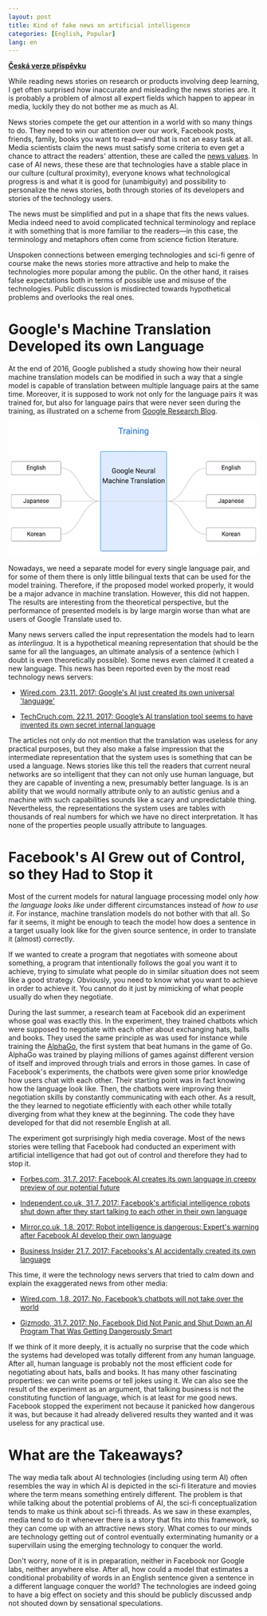 ```yaml
---
layout: post
title: Kind of fake news on artificial intelligence
categories: [English, Popular]
lang: en
---
```


__[Česká verze příspěvku](/2017/11/21/Tak-trochu-fake-news-o-AI.html)__

While reading news stories on research or products involving deep learning, I
get often surprised how inaccurate and misleading the news stories are. It is
probably a problem of almost all expert fields which happen to appear in media,
luckily they do not bother me as much as AI.

News stories compete the get our attention in a world with so many things to
do. They need to win our attention over our work, Facebook posts, friends,
family, books you want to read—and that is not an easy task at all. Media
scientists claim the news must satisfy some criteria to even get a chance to
attract the readers' attention, these are called the [news
values](https://en.wikipedia.org/wiki/News_values). In case of AI news, these
these are that technologies have a stable place in our culture (cultural
proximity), everyone knows what technological progress is and what it is good
for (unambiguity) and possibility to personalize the news stories, both through
stories of its developers and stories of the technology users.

The news must be simplified and put in a shape that fits the news values. Media
indeed need to avoid complicated technical terminology and replace it with
something that is more familiar to the readers—in this case, the terminology
and metaphors often come from science fiction literature.

Unspoken connections between emerging technologies and sci-fi genre of course
make the news stories more attractive and help to make the technologies more
popular among the public. On the other hand, it raises false expectations both
in terms of possible use and misuse of the technologies. Public discussion is
misdirected towards hypothetical problems and overlooks the real ones.

# Google's Machine Translation Developed its own Language

At the end of 2016, Google published a study showing how their neural machine
translation models can be modified in such a way that a single model is capable
of translation between multiple language pairs at the same time. Moreover, it
is supposed to work not only for the language pairs it was trained for, but
also for language pairs that were never seen during the training, as
illustrated on a scheme from [Google Research
Blog](https://research.googleblog.com/2016/11/zero-shot-translation-with-googles.html).

![Google's Zero-Shot Translation](/assets/google_zero_shot.gif)

Nowadays, we need a separate model for every single language pair, and for some
of them there is only little bilingual texts that can be used for the model
training. Therefore, if the proposed model worked properly, it would be a major
advance in machine translation. However, this did not happen. The results are
interesting from the theoretical perspective, but the performance of presented
models is by large margin worse than what are users of Google Translate used
to.

Many news servers called the input representation the models had to learn as
_interlingua_. It is a hypothetical meaning representation that should be the
same for all the languages, an ultimate analysis of a sentence (which I doubt
is even theoretically possible). Some news even claimed it created a new
language. This news has been reported even by the most read technology news
servers:

* [Wired.com, 23.11. 2017: Google's AI just created its own universal
  'language'](http://www.wired.co.uk/article/google-ai-language-create)

* [TechCruch.com, 22.11. 2017: Google’s AI translation tool seems to have
  invented its own secret internal
  language](https://techcrunch.com/2016/11/22/googles-ai-translation-tool-seems-to-have-invented-its-own-secret-internal-language/)

The articles not only do not mention that the translation was useless for any
practical purposes, but they also make a false impression that the intermediate
representation that the system uses is something that can be used a language.
News stories like this tell the readers that current neural networks are so
intelligent that they can not only use human language, but they are capable of
inventing a new, presumably better language. Is is an ability that we would
normally attribute only to an autistic genius and a machine with such
capabilities sounds like a scary and unpredictable thing. Nevertheless, the
representations the system uses are tables with thousands of real numbers for
which we have no direct interpretation. It has none of the properties people
usually attribute to languages.

# Facebook's AI Grew out of Control, so they Had to Stop it

Most of the current models for natural language processing model only _how the
language looks like_ under different circumstances instead of _how to use it_.
For instance, machine translation models do not bother with that all. So far it
seems, it might be enough to teach the model how does a sentence in a target
usually look like for the given source sentence, in order to translate it
(almost) correctly.

If we wanted to create a program that negotiates with someone about something,
a program that intentionally follows the goal you want it to achieve, trying to
simulate what people do in similar situation does not seem like a good
strategy. Obviously, you need to know what you want to achieve in order to
achieve it. You cannot do it just by mimicking of what people usually do when
they negotiate.

During the last summer, a research team at Facebook did an experiment whose
goal was exactly this. In the experiment, they trained chatbots which were
supposed to negotiate with each other about exchanging hats, balls and books.
They used the same principle as was used for instance while training the
[AlphaGo](https://en.wikipedia.org/wiki/AlphaGo), the first system that beat
humans in the game of Go. AlphaGo was trained by playing millions of games
against different version of itself and improved through trials and errors in
those games. In case of Facebook's experiments, the chatbots were given some
prior knowledge how users chat with each other. Their starting point was in
fact knowing how the language look like. Then, the chatbots were improving
their negotiation skills by constantly communicating with each other. As a
result, the they learned to negotiate efficiently with each other while totally
diverging from what they knew at the beginning. The code they have developed
for that did not resemble English at all.

The experiment got surprisingly high media coverage. Most of the news stories
were telling that Facebook had conducted an experiment with artificial
intelligence that had got out of control and therefore they had to stop it.

* [Forbes.com, 31.7. 2017: Facebook AI creates its own language in creepy preview of our potential future](https://www.forbes.com/sites/tonybradley/2017/07/31/facebook-ai-creates-its-own-language-in-creepy-preview-of-our-potential-future)

* [Independent.co.uk, 31.7. 2017: Facebook's artificial intelligence robots shut down after they start talking to each other in their own language](http://www.independent.co.uk/life-style/gadgets-and-tech/news/facebook-artificial-intelligence-ai-chatbot-new-language-research-openai-google-a7869706.html)

* [Mirror.co.uk, 1.8. 2017: Robot intelligence is dangerous: Expert's warning after Facebook AI develop their own language](http://www.mirror.co.uk/tech/robot-intelligence-dangerous-experts-warning-10908711)

* [Business Insider 21.7. 2017: Facebooks's AI accidentally created its own language](http://uk.businessinsider.com/facebook-chat-bots-created-their-own-language-2017-6?r=US&IR=T)

This time, it were the technology news servers that tried to calm down and
explain the exaggerated news from other media:

* [Wired.com, 1.8. 2017: No, Facebook’s chatbots will not take over the world](https://www.wired.com/story/facebooks-chatbots-will-not-take-over-the-world/)

* [Gizmodo, 31.7. 2017: No, Facebook Did Not Panic and Shut Down an AI Program That Was Getting Dangerously Smart](https://gizmodo.com/no-facebook-did-not-panic-and-shut-down-an-ai-program-1797414922)

If we think of it more deeply, it is actually no surprise that the code which
the systems had developed was totally different from any human language. After
all, human language is probably not the most efficient code for negotiating
about hats, balls and books. It has many other fascinating properties: we can
write poems or tell jokes using it. We can also see the result of the
experiment as an argument, that talking business is not the constituting
function of language, which is at least for me good news. Facebook stopped the
experiment not because it panicked how dangerous it was, but because it had
already delivered results they wanted and it was useless for any practical use.

# What are the Takeaways?

The way media talk about AI technologies (including using term AI) often
resembles the way in which AI is depicted in the sci-fi literature and movies
where the term means something entirely different. The problem is that while
talking about the potential problems of AI, the sci-fi conceptualization tends
to make us think about sci-fi threads. As we saw in these examples, media tend
to do it whenever there is a story that fits into this framework, so they can
come up with an attractive news story. What comes to our minds are technology
getting out of control eventually exterminating humanity or a supervillain
using the emerging technology to conquer the world.

Don't worry, none of it is in preparation, neither in Facebook nor Google labs,
neither anywhere else. After all, how could a model that estimates a
conditional probability of words in an English sentence given a sentence in a
different language conquer the world? The technologies are indeed going to have
a big effect on society and this should be publicly discussed andp not shouted
down by sensational speculations.
